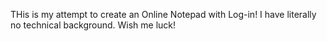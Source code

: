THis is my attempt to create an Online Notepad with Log-in! I have literally no technical background. Wish me luck!
